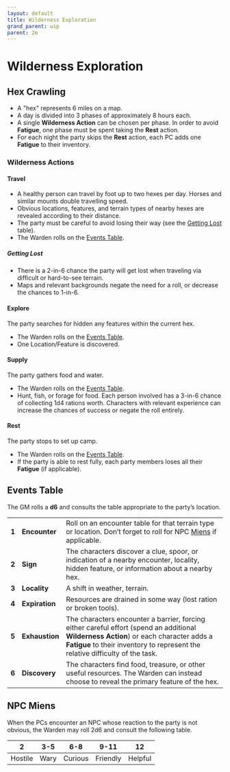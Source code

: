 ```yaml
---
layout: default
title: Wilderness Exploration
grand_parent: wip
parent: 2e
---
```


# Wilderness Exploration

## Hex Crawling
- A "hex" represents 6 miles on a map. 
- A day is divided into 3 phases of approximately 8 hours each. 
- A single **Wilderness Action** can be chosen per phase. In order to avoid **Fatigue**, one phase must be spent taking the **Rest** action. 
- For each night the party skips the **Rest** action, each PC adds one **Fatigue** to their inventory.

### Wilderness Actions
#### Travel
- A healthy person can travel by foot up to two hexes per day. Horses and similar mounts double travelling speed.
- Obvious locations, features, and terrain types of nearby hexes are revealed according to their distance.
- The party must be careful to avoid losing their way (see the [Getting Lost](#getting-lost) table).
- The Warden rolls on the [Events Table](#events-table).

##### Getting Lost
- There is a 2-in-6 chance the party will get lost when traveling via difficult or hard-to-see terrain.
- Maps and relevant backgrounds negate the need for a roll, or decrease the chances to 1-in-6.

#### Explore
The party searches for hidden any features within the current hex.
- The Warden rolls on the [Events Table](#events-table).
- One Location/Feature is discovered.

#### Supply
The party gathers food and water.
- The Warden rolls on the [Events Table](#events-table).
- Hunt, fish, or forage for food. Each person involved has a 3-in-6 chance of collecting 1d4 rations worth. Characters with relevant experience can increase the chances of success or negate the roll entirely. 

#### Rest
The party stops to set up camp.
- The Warden rolls on the [Events Table](#events-table).
- If the party is able to rest fully, each party members loses all their **Fatigue** (if applicable).

## Events Table 
The GM rolls a **d6** and consults the table appropriate to the party’s location.

|                         |                  |             |
| ----------------------- | ---------------- | ----------- |
|  **1** |  **Encounter** | Roll on an encounter table for that terrain type or location. Don’t forget to roll for NPC [Miens](#npc-miens) if applicable. |
|  **2** | **Sign**  | The characters discover a clue, spoor, or indication of a nearby encounter, locality, hidden feature, or information about a nearby hex.   |
|  **3** | **Locality**  | A shift in weather, terrain.   |
|  **4** | **Expiration**  | Resources are drained in some way (lost ration or broken tools).   |
|  **5** | **Exhaustion** |  The characters encounter a barrier, forcing either careful effort (spend an additional **Wilderness Action**) or each character adds a **Fatigue** to their inventory to represent the relative difficulty of the task.
|  **6** | **Discovery** | The characters find food, treasure, or other useful resources. The Warden can instead choose to reveal the primary feature of the hex.  |

## NPC Miens
When the PCs encounter an NPC whose reaction to the party is not obvious, the Warden may roll 2d6 and consult the following table.

| 2 | 3-5 | 6-8 | 9-11 | 12 |
|--|--|--|--|--|
| Hostile | Wary | Curious | Friendly | Helpful 
